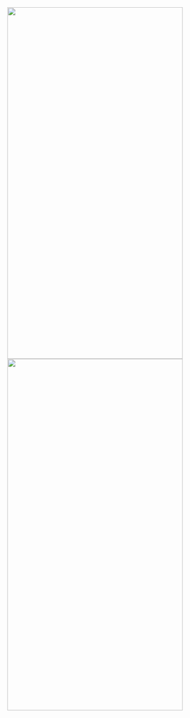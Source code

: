 <img src="https://github.com/user-attachments/assets/88734a24-b983-4f3c-a2b2-85d8cf0527de" width="400" height="800">

<img src="https://github.com/user-attachments/assets/4dc8fa03-d52f-4594-98aa-97caddeab16e" width="400" height="800">


